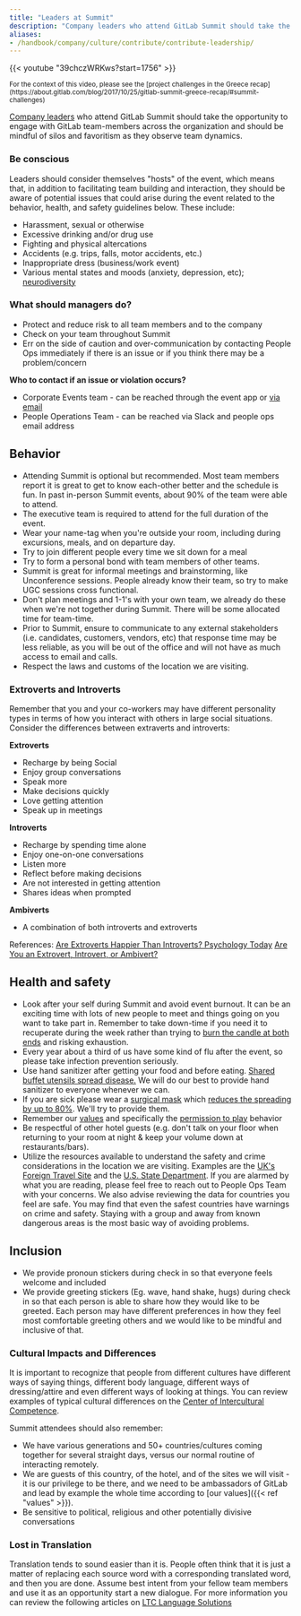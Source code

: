 ```yaml
---
title: "Leaders at Summit"
description: "Company leaders who attend GitLab Summit should take the opportunity to engage with GitLab team-members across the organization."
aliases:
- /handbook/company/culture/contribute/contribute-leadership/
---
```


{{< youtube "39chczWRKws?start=1756" >}}

<small>
For the context of this video, please see the [project challenges in the Greece recap](https://about.gitlab.com/blog/2017/10/25/gitlab-summit-greece-recap/#summit-challenges)
</small>

[Company leaders](/handbook/leadership) who attend GitLab Summit should take the opportunity to engage with GitLab team-members across the organization and should be mindful of silos and favoritism as they observe team dynamics.

### Be conscious

Leaders should consider themselves "hosts" of the event, which means that, in addition to facilitating team building and interaction, they should be aware of potential issues that could arise during the event related to the behavior, health, and safety guidelines below. These include:

- Harassment, sexual or otherwise
- Excessive drinking and/or drug use
- Fighting and physical altercations
- Accidents (e.g. trips, falls, motor accidents, etc.)
- Inappropriate dress (business/work event)
- Various mental states and moods (anxiety, depression, etc); [neurodiversity](/handbook/values/#diversity-inclusion)

### What should managers do?

- Protect and reduce risk to all team members and to the company
- Check on your team throughout Summit
- Err on the side of caution and over-communication by contacting People Ops immediately if there is an issue or if you think there may be a problem/concern

**Who to contact if an issue or violation occurs?**

- Corporate Events team - can be reached through the event app or [via email](mailto:contribute@gitlab.com)
- People Operations Team - can be reached via Slack and people ops email address

## Behavior

- Attending Summit is optional but recommended. Most team members report it is great to get to know each-other better and the schedule is fun. In past in-person Summit events, about 90% of the team were able to attend.
- The executive team is required to attend for the full duration of the event.
- Wear your name-tag when you're outside your room, including during excursions, meals, and on departure day.
- Try to join different people every time we sit down for a meal
- Try to form a personal bond with team members of other teams.
- Summit is great for informal meetings and brainstorming, like Unconference sessions. People already know their team, so try to make UGC sessions cross functional.
- Don't plan meetings and 1-1's with your own team, we already do these when we're not together during Summit. There will be some allocated time for team-time.
- Prior to Summit, ensure to communicate to any external stakeholders (i.e. candidates, customers, vendors, etc) that response time may be less reliable, as you will be out of the office and will not have as much access to email and calls.
- Respect the laws and customs of the location we are visiting.

### Extroverts and Introverts

Remember that you and your co-workers may have different personality types in terms of how you interact with others in large social situations. Consider the differences between extraverts and introverts:

**Extroverts**

- Recharge by being Social
- Enjoy group conversations
- Speak more
- Make decisions quickly
- Love getting attention
- Speak up in meetings

**Introverts**

- Recharge by spending time alone
- Enjoy one-on-one conversations
- Listen more
- Reflect before making decisions
- Are not interested in getting attention
- Shares ideas when prompted

**Ambiverts**

- A combination of both introverts and extroverts

References:
[Are Extroverts Happier Than Introverts? Psychology Today](https://www.psychologytoday.com/blog/thrive/201205/are-extroverts-happier-introverts)
[Are You an Extrovert, Introvert, or Ambivert?](https://www.psychologytoday.com/us/blog/cutting-edge-leadership/201711/are-you-extravert-introvert-or-ambivert)

## Health and safety

- Look after your self during Summit and avoid event burnout. It can be an exciting time with lots of new people to meet and things going on you want to take part in. Remember to take down-time if you need it to recuperate during the week rather than trying to [burn the candle at both ends](https://dictionary.cambridge.org/dictionary/english/burn-the-candle-at-both-ends) and risking exhaustion.
- Every year about a third of us have some kind of flu after the event, so please take infection prevention seriously.
- Use hand sanitizer after getting your food and before eating. [Shared buffet utensils spread disease.](http://www.cruisereport.com/crBlogDetail.aspx?id=3683) We will do our best to provide hand sanitizer to everyone whenever we can.
- If you are sick please wear a [surgical mask](https://www.amazon.com/Maryger-Disposable-Procedure-Surgical-Counts/dp/B06XVMT3ZH/ref=sr_1_1_sspa?s=hpc&ie=UTF8&qid=1509481716&sr=1-1-spons&keywords=surgical+mask&psc=1) which [reduces the spreading by up to 80%](https://www.healthline.com/health/cold-flu/mask). We'll try to provide them.
- Remember our [values](/handbook/values/) and specifically the [permission to play](/handbook/values/#permission-to-play) behavior
- Be respectful of other hotel guests (e.g. don't talk on your floor when returning to your room at night & keep your volume down at restaurants/bars).
- Utilize the resources available to understand the safety and crime considerations in the location we are visiting. Examples are the [UK's Foreign Travel Site](https://www.gov.uk/foreign-travel-advice) and the [U.S. State Department](https://travel.state.gov/content/passports/en/country.html). If you are alarmed by what you are reading, please feel free to reach out to People Ops Team with your concerns. We also advise reviewing the data for countries you feel are safe. You may find that even the safest countries have warnings on crime and safety. Staying with a group and away from known dangerous areas is the most basic way of avoiding problems.

## Inclusion

- We provide pronoun stickers during check in so that everyone feels welcome and included
- We provide greeting stickers (Eg. wave, hand shake, hugs) during check in so that each person is able to share how they would like to be greeted. Each person may have different preferences in how they feel most comfortable greeting others and we would like to be mindful and inclusive of that.

### Cultural Impacts and Differences

It is important to recognize that people from different cultures have different ways of saying things, different body language, different ways of dressing/attire and even different ways of looking at things. You can review examples of typical cultural differences on the [Center of Intercultural Competence](http://www.cicb.net/en/home/examples).

Summit attendees should also remember:

- We have various generations and 50+ countries/cultures coming together for several straight days, versus our normal routine of interacting remotely.
- We are guests of this country, of the hotel, and of the sites we will visit - it is our privilege to be there, and we need to be ambassadors of GitLab and lead by example the whole time according to [our values]({{< ref "values" >}}).
- Be sensitive to political, religious and other potentially divisive conversations

### Lost in Translation

Translation tends to sound easier than it is. People often think that it is just a matter of replacing each source word with a corresponding translated word, and then you are done. Assume best intent from your fellow team members and use it as an opportunity start a new dialogue. For more information you can review the following articles on [LTC Language Solutions](https://ltclanguagesolutions.com/blog/lost-in-translation-translating-cultural-context/)

